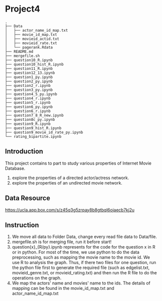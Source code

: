 Project4
===
```
.
├── Data
│   ├── actor_name_id_map.txt
│   ├── movie_id_map.txt
│   ├── movieid_actid.txt
│   ├── movieid_rate.txt
│   └── pagerank.Rdata
├── README.md
├── mergefile.sh
├── question10_R.ipynb
├── question10_hist_R.ipynb
├── question11_R.ipynb
├── question12_13.ipynb
├── question1_py.ipynb
├── question2_py.ipynb
├── question2_r.ipynb
├── question3_py.ipynb
├── question4_5_py.ipynb
├── question4_r.ipynb
├── question5_r.ipynb
├── question6_py.ipynb
├── question6_r.ipynb
├── question7_8_R_new.ipynb
├── question8c_py.ipynb
├── question9_R.ipynb
├── question9_hist_R.ipynb
├── question9_movie_id_rate_py.ipynb
└── rating_bipartite.ipynb
```
Introduction
---
This project contains to part to study various properties of Internet Movie Database.

1. explore the properties of a directed actor/actress network.
2. explore the properties of an undirected movie network.

Data Resource
---
https://ucla.app.box.com/s/z45q3g5zrpay8b8gtbql6ojaecb7kj2u

Instruction
---
1. We move all data to Folder Data, change every read file data to Data/file.
1. mergefile.sh is for merging file, run it before start!
2. question{x}\_{R/py}.ipynb represents for the code for the question x in R or in python. For most of the time, we use python to do the data preprocessing, such as mapping the movie name to the movie id. We use R to analysis the graph. Thus, if there two files for one question, run the python file first to generate the required file (such as edgelist.txt, movieid\_genre.txt, or movieid_rating.txt) and then run the R file to do the operations on the graph. 
3. We map the actors' name and movies' name to the ids. The details of mapping can be found in the movie\_id_map.txt and actor\_name\_id\_map.txt

